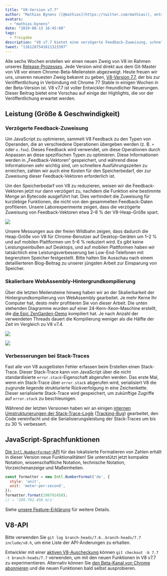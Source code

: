 ```yaml
---
title: "V8-Version v7.7"
author: "Mathias Bynens ([@mathias](https://twitter.com/mathias)), entspannter Verfasser von Release-Notes"
avatars: 
  - "mathias-bynens"
date: "2019-08-13 16:45:00"
tags: 
  - freigabe
description: "V8 v7.7 bietet eine verzögerte Feedback-Zuweisung, schnellere WebAssembly-Hintergrundkompilierung, Stacktrace-Verbesserungen und neue Intl.NumberFormat-Funktionalität."
tweet: "1161287541611323397"
---
```

Alle sechs Wochen erstellen wir einen neuen Zweig von V8 im Rahmen unseres [Release-Prozesses](/docs/release-process). Jede Version wird direkt aus dem Git-Master von V8 vor einem Chrome-Beta-Meilenstein abgezweigt. Heute freuen wir uns, unseren neuesten Zweig bekannt zu geben, [V8-Version 7.7](https://chromium.googlesource.com/v8/v8.git/+log/branch-heads/7.7), der bis zur Veröffentlichung in Verbindung mit Chrome 77 Stable in einigen Wochen in der Beta-Version ist. V8 v7.7 ist voller Entwickler-freundlicher Neuerungen. Dieser Beitrag bietet eine Vorschau auf einige der Highlights, die vor der Veröffentlichung erwartet werden.

<!--truncate-->
## Leistung (Größe & Geschwindigkeit)

### Verzögerte Feedback-Zuweisung

Um JavaScript zu optimieren, sammelt V8 Feedback zu den Typen von Operanden, die an verschiedene Operationen übergeben werden (z. B. `+` oder `o.foo`). Dieses Feedback wird verwendet, um diese Operationen durch Anpassen an diese spezifischen Typen zu optimieren. Diese Informationen werden in „Feedback-Vektoren“ gespeichert, und während diese Informationen sehr wichtig sind, um schnellere Ausführungszeiten zu erreichen, zahlen wir auch eine Kosten für den Speicherbedarf, der zur Zuweisung dieser Feedback-Vektoren erforderlich ist.

Um den Speicherbedarf von V8 zu reduzieren, weisen wir die Feedback-Vektoren jetzt nur dann verzögert zu, nachdem die Funktion eine bestimmte Menge an Bytecode ausgeführt hat. Dies verhindert die Zuweisung für kurzlebige Funktionen, die nicht von den gesammelten Feedback-Daten profitieren. Unsere Laborexperimente zeigen, dass die verzögerte Zuweisung von Feedback-Vektoren etwa 2–8 % der V8-Heap-Größe spart.

![](/_img/v8-release-77/lazy-feedback-allocation.svg)

Unsere Messungen aus der freien Wildbahn zeigen, dass dadurch die Heap-Größe von V8 für Chrome-Benutzer auf Desktop-Geräten um 1–2 % und auf mobilen Plattformen um 5–6 % reduziert wird. Es gibt keine Leistungseinbußen auf Desktops, und auf mobilen Plattformen haben wir tatsächlich eine Leistungsverbesserung bei Low-End-Telefonen mit begrenztem Speicher festgestellt. Bitte halten Sie Ausschau nach einem detaillierteren Blog-Beitrag zu unserer jüngsten Arbeit zur Einsparung von Speicher.

### Skalierbare WebAssembly-Hintergrundkompilierung

Über die letzten Meilensteine hinweg haben wir an der Skalierbarkeit der Hintergrundkompilierung von WebAssembly gearbeitet. Je mehr Kerne Ihr Computer hat, desto mehr profitieren Sie von dieser Arbeit. Die unten stehenden Diagramme wurden auf einer 24-Kern-Xeon-Maschine erstellt, die [die Epic ZenGarden-Demo](https://s3.amazonaws.com/mozilla-games/ZenGarden/EpicZenGarden.html) kompiliert hat. Je nach Anzahl der verwendeten Threads dauert die Kompilierung weniger als die Hälfte der Zeit im Vergleich zu V8 v7.4.

![](/_img/v8-release-77/liftoff-compilation-speedup.svg)

![](/_img/v8-release-77/turbofan-compilation-speedup.svg)

### Verbesserungen bei Stack-Traces

Fast alle von V8 ausgelösten Fehler erfassen beim Erstellen einen Stack-Trace. Dieser Stack-Trace kann von JavaScript über die nicht standardisierte `error.stack`-Eigenschaft abgerufen werden. Das erste Mal, wenn ein Stack-Trace über `error.stack` abgerufen wird, serialisiert V8 die zugrunde liegende strukturierte Rückverfolgung in eine Zeichenkette. Dieser serialisierte Stack-Trace wird gespeichert, um zukünftige Zugriffe auf `error.stack` zu beschleunigen.

Während der letzten Versionen haben wir an einigen [internen Umstrukturierungen der Stack-Trace-Logik](https://docs.google.com/document/d/1WIpwLgkIyeHqZBc9D3zDtWr7PL-m_cH6mfjvmoC6kSs/edit) ([Tracking-Bug](https://bugs.chromium.org/p/v8/issues/detail?id=8742)) gearbeitet, den Code vereinfacht und die Serialisierungsleistung der Stack-Traces um bis zu 30 % verbessert.

## JavaScript-Sprachfunktionen

[Die `Intl.NumberFormat`-API](/features/intl-numberformat) für das lokalisierte Formatieren von Zahlen erhält in dieser Version neue Funktionalitäten! Sie unterstützt jetzt kompakte Notation, wissenschaftliche Notation, technische Notation, Vorzeichenanzeige und Maßeinheiten.

```js
const formatter = new Intl.NumberFormat('de', {
  style: 'unit',
  unit: 'meter-per-second',
});
formatter.format(299792458);
// → '299.792.458 m/s'
```

Siehe [unsere Feature-Erklärung](/features/intl-numberformat) für weitere Details.

## V8-API

Bitte verwenden Sie `git log branch-heads/7.6..branch-heads/7.7 include/v8.h`, um eine Liste der API-Änderungen zu erhalten.

Entwickler mit einer [aktiven V8-Auscheckung](/docs/source-code#using-git) können `git checkout -b 7.7 -t branch-heads/7.7` verwenden, um mit den neuen Funktionen in V8 v7.7 zu experimentieren. Alternativ können Sie [den Beta-Kanal von Chrome abonnieren](https://www.google.com/chrome/browser/beta.html) und die neuen Funktionen bald selbst ausprobieren.
